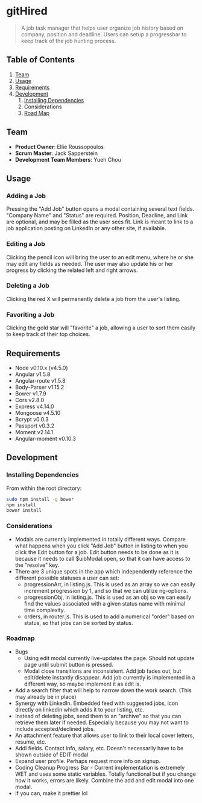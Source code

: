 # gitHired

> A job task manager that helps user organize job history based on company, position and deadline. Users can setup a progressbar to keep track of the
job hunting process.

## Table of Contents

1. [Team](#team)
2. [Usage](#Usage)
3. [Requirements](#requirements)
4. [Development](#development)
    1. [Installing Dependencies](#installing-dependencies)
    2. Considerations
    3. [Road Map](#roadmap)
<!-- 6. [Contributing](#contributing) -->

## Team

  - __Product Owner__: Ellie Roussopoulos
  - __Scrum Master__: Jack Sapperstein
  - __Development Team Members__: Yueh Chou

## Usage
### Adding a Job
Pressing the "Add Job" button opens a modal containing several text fields. "Company Name" and "Status" are required. Position, Deadline, and Link are optional, and may be filled as the user sees fit. Link is meant to link to a job application posting on LinkedIn or any other site, if available.
### Editing a Job
Clicking the pencil icon will bring the user to an edit menu, where he or she may edit any fields as needed.
The user may also update his or her progress by clicking the related left and right arrows.
### Deleting a Job
Clicking the red X will permanently delete a job from the user's listing.
### Favoriting a Job
Clicking the gold star will "favorite" a job, allowing a user to sort them easily to keep track of their top choices.

## Requirements

- Node v0.10.x (v4.5.0)
- Angular v1.5.8
- Angular-route v1.5.8
- Body-Parser v1.15.2
- Bower v1.7.9
- Cors v2.8.0
- Express v4.14.0
- Mongoose v4.5.10
- Bcrypt v0.0.3
- Passport v0.3.2
- Moment v2.14.1
- Angular-moment v0.10.3

## Development

### Installing Dependencies

From within the root directory:

```sh
sudo npm install -g bower
npm install
bower install
```

### Considerations
- Modals are currently implemented in totally different ways. Compare what happens when you click "Add Job" button in listing to when you click the Edit button for a job. Edit button needs to be done as it is because it needs to call $uibModal.open, so that it can have access to the "resolve" key.
- There are 3 unique spots in the app which independently reference the different possible statuses a user can set:
  - progressionArr, in listing.js. This is used as an array so we can easily increment progression by 1, and so that we can utilize ng-options.
  - progressionObj, in listing.js. This is used as an obj so we can easily find the values associated with a given status name with minimal time complexity.
  - orders, in router.js. This is used to add a numerical "order" based on status, so that jobs can be sorted by status.

### Roadmap

- Bugs
  - Using edit modal currently live-updates the page. Should not update page until submit button is pressed.
  - Modal close transitions are inconsistent. Add job fades out, but edit/delete instantly disappear. Add job currently is implemented in a different way, so maybe implement it as edit is.
- Add a search filter that will help to narrow down the work search. (This may already be in place)
- Synergy with LinkedIn. Embedded feed with suggested jobs, icon directly on linkedin which adds it to your listing, etc.
- Instead of deleting jobs, send them to an "archive" so that you can retrieve them later if needed. Especially because you may not want to include accepted/declined jobs.
- An attachment feature that allows user to link to their local cover letters, resume, etc.
- Addl fields. Contact info, salary, etc. Doesn't necessarily have to be shown outside of EDIT modal
- Expand user profile. Perhaps request more info on signup.
- Coding Cleanup
Progress Bar - Current implementation is extremely WET and uses some static variables. Totally functional but if you change how it works, errors are likely.
Combine the add and edit modal into one modal.
- If you can, make it prettier lol


<!-- ## Contributing

See [CONTRIBUTING.md](CONTRIBUTING.md) for contribution guidelines. -->
